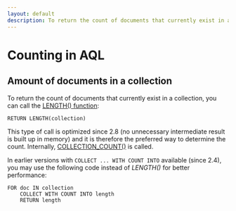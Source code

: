 ```yaml
---
layout: default
description: To return the count of documents that currently exist in a collection,you can call the LENGTH() function
---
```

Counting in AQL
========

Amount of documents in a collection
-----------------------------------

To return the count of documents that currently exist in a collection,
you can call the [LENGTH() function](functions-array.html#length):

```aql
RETURN LENGTH(collection)
```

This type of call is optimized since 2.8 (no unnecessary intermediate result
is built up in memory) and it is therefore the preferred way to determine the count.
Internally, [COLLECTION_COUNT()](functions-miscellaneous.html#collection_count) is called.

In earlier versions with `COLLECT ... WITH COUNT INTO` available (since 2.4),
you may use the following code instead of *LENGTH()* for better performance:

```aql
FOR doc IN collection
    COLLECT WITH COUNT INTO length
    RETURN length
```
